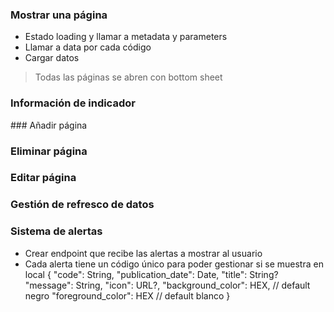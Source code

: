 ### Mostrar una página
- Estado loading y llamar a metadata y parameters
- Llamar a data por cada código
- Cargar datos


> Todas las páginas se abren con bottom sheet

### Información de indicador

### Añadir página

### Eliminar página

### Editar página

### Gestión de refresco de datos

### Sistema de alertas
- Crear endpoint que recibe las alertas a mostrar al usuario
- Cada alerta tiene un código único para poder gestionar si se muestra en local
{
"code": String,
"publication_date": Date,
"title": String?
"message": String,
"icon": URL?,
"background_color": HEX, // default negro
"foreground_color": HEX // default blanco
}
